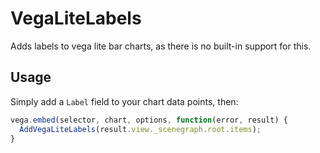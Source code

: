 # VegaLiteLabels
Adds labels to vega lite bar charts, as there is no built-in support for this.

## Usage

Simply add a `Label` field to your chart data points, then:

```javascript
vega.embed(selector, chart, options, function(error, result) {
  AddVegaLiteLabels(result.view._scenegraph.root.items);
}
```
